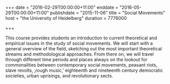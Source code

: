 +++
date = "2016-02-29T00:00:00+11:00"
enddate = "2016-05-29T00:00:00+11:00"
publishdate = "2015-11-06"
title = "Social Movements"
host = "the University of Heidelberg"
duration = 7776000


+++


This course provides students an introduction to current theoretical and empirical issues in the study of social movements. We will start with a general overview of the field, sketching out the most important theoretical streams and methodological approaches. From there on, we will travel through different time periods and places always on the lookout for commonalities between contemporary social movements, peasant riots, slave revolts, ‚rough music,’ eighteenth and nineteenth century democratic societies, urban uprisings, and revolutionary sects.
